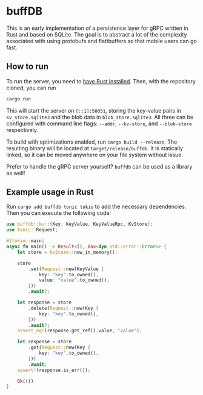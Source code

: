 # buffDB

This is an early implementation of a persistence layer for gRPC written in Rust and based on SQLite.
The goal is to abstract a lot of the complexity associated with using protobufs and flattbuffers so
that mobile users can go fast.

## How to run

To run the server, you need to [have Rust installed](https://rustup.rs/). Then, with the repository
cloned, you can run

```bash
cargo run
```

This will start the server on `[::1]:50051`, storing the key-value pairs in `kv_store.sqlite3` and
the blob data in `blob_store.sqlite3`. All three can be configured with command line flags:
`--addr`, `--kv-store`, and `--blob-store` respectively.

To build with optimizations enabled, run `cargo build --release`. The resulting binary will be
located at `target/release/buffdb`. It is statically linked, so it can be moved anywhere on your
file system without issue.

Prefer to handle the gRPC server yourself? `buffdb` can be used as a library as well!

## Example usage in Rust

Run `cargo add buffdb tonic tokio` to add the necessary dependencies. Then you can execute the
following code:

```rust
use buffdb::kv::{Key, KeyValue, KeyValueRpc, KvStore};
use tonic::Request;

#[tokio::main]
async fn main() -> Result<(), Box<dyn std::error::Error>> {
    let store = KvStore::new_in_memory();

    store
        .set(Request::new(KeyValue {
            key: "key".to_owned(),
            value: "value".to_owned(),
        }))
        .await?;

    let response = store
        .delete(Request::new(Key {
            key: "key".to_owned(),
        }))
        .await?;
    assert_eq!(response.get_ref().value, "value");

    let response = store
        .get(Request::new(Key {
            key: "key".to_owned(),
        }))
        .await;
    assert!(response.is_err());

    Ok(())
}
```
